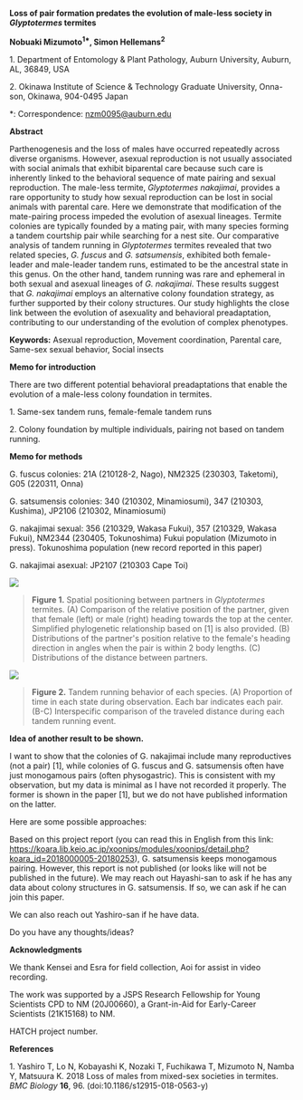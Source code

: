 **Loss of pair formation predates the evolution of male-less society in
*Glyptotermes* termites**

**Nobuaki Mizumoto<sup>1\*</sup>, Simon Hellemans<sup>2</sup>**

1\. Department of Entomology & Plant Pathology, Auburn University,
Auburn, AL, 36849, USA

2\. Okinawa Institute of Science & Technology Graduate University,
Onna-son, Okinawa, 904-0495 Japan

\*: Correspondence: <nzm0095@auburn.edu>

**Abstract**

Parthenogenesis and the loss of males have occurred repeatedly across
diverse organisms. However, asexual reproduction is not usually
associated with social animals that exhibit biparental care because such
care is inherently linked to the behavioral sequence of mate pairing and
sexual reproduction. The male-less termite, *Glyptotermes nakajimai*,
provides a rare opportunity to study how sexual reproduction can be lost
in social animals with parental care. Here we demonstrate that
modification of the mate-pairing process impeded the evolution of
asexual lineages. Termite colonies are typically founded by a mating
pair, with many species forming a tandem courtship pair while searching
for a nest site. Our comparative analysis of tandem running in
*Glyptotermes* termites revealed that two related species, *G. fuscus*
and *G. satsumensis*, exhibited both female-leader and male-leader
tandem runs, estimated to be the ancestral state in this genus. On the
other hand, tandem running was rare and ephemeral in both sexual and
asexual lineages of *G. nakajimai*. These results suggest that *G.
nakajimai* employs an alternative colony foundation strategy, as further
supported by their colony structures. Our study highlights the close
link between the evolution of asexuality and behavioral preadaptation,
contributing to our understanding of the evolution of complex
phenotypes.

**Keywords:** Asexual reproduction, Movement coordination, Parental
care, Same-sex sexual behavior, Social insects

**Memo for introduction**

There are two different potential behavioral preadaptations that enable
the evolution of a male-less colony foundation in termites.

1\. Same-sex tandem runs, female-female tandem runs

2\. Colony foundation by multiple individuals, pairing not based on
tandem running.

**Memo for methods**

G. fuscus colonies: 21A (210128-2, Nago), NM2325 (230303, Taketomi), G05
(220311, Onna)

G. satsumensis colonies: 340 (210302, Minamiosumi), 347 (210303,
Kushima), JP2106 (210302, Minamiosumi)

G. nakajimai sexual: 356 (210329, Wakasa Fukui), 357 (210329, Wakasa
Fukui), NM2344 (230405, Tokunoshima) Fukui population (Mizumoto in
press). Tokunoshima population (new record reported in this paper)

G. nakajimai asexual: JP2107 (210303 Cape Toi)

![](media/image1.png)

> **Figure 1.** Spatial positioning between partners in *Glyptotermes*
> termites. (A) Comparison of the relative position of the partner,
> given that female (left) or male (right) heading towards the top at
> the center. Simplified phylogenetic relationship based on \[1\] is
> also provided. (B) Distributions of the partner's position relative to
> the female's heading direction in angles when the pair is within 2
> body lengths. (C) Distributions of the distance between partners.

![](media/image2.png)

> **Figure 2.** Tandem running behavior of each species. (A) Proportion
> of time in each state during observation. Each bar indicates each
> pair. (B-C) Interspecific comparison of the traveled distance during
> each tandem running event.

**Idea of another result to be shown.**

I want to show that the colonies of G. nakajimai include many
reproductives (not a pair) \[1\], while colonies of G. fuscus and G.
satsumensis often have just monogamous pairs (often physogastric). This
is consistent with my observation, but my data is minimal as I have not
recorded it properly. The former is shown in the paper \[1\], but we do
not have published information on the latter.

Here are some possible approaches:

Based on this project report (you can read this in English from this
link:
<https://koara.lib.keio.ac.jp/xoonips/modules/xoonips/detail.php?koara_id=2018000005-20180253>),
G. satsumensis keeps monogamous pairing. However, this report is not
published (or looks like will not be published in the future). We may
reach out Hayashi-san to ask if he has any data about colony structures
in G. satsumensis. If so, we can ask if he can join this paper.

We can also reach out Yashiro-san if he have data.

Do you have any thoughts/ideas?

**Acknowledgments**

We thank Kensei and Esra for field collection, Aoi for assist in video
recording.

The work was supported by a JSPS Research Fellowship for Young
Scientists CPD to NM (20J00660), a Grant-in-Aid for Early-Career
Scientists (21K15168) to NM.

HATCH project number.

**References**

1\. Yashiro T, Lo N, Kobayashi K, Nozaki T, Fuchikawa T, Mizumoto N,
Namba Y, Matsuura K. 2018 Loss of males from mixed-sex societies in
termites. *BMC Biology* **16**, 96. (doi:10.1186/s12915-018-0563-y)
